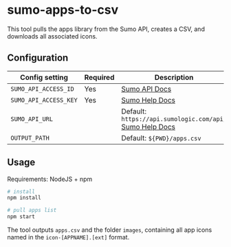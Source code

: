 # sumo-apps-to-csv

This tool pulls the apps library from the Sumo API, creates a CSV, and downloads all associated icons.

## Configuration

| Config setting | Required | Description |
|----------------|----------|-------------|
| `SUMO_API_ACCESS_ID` | Yes | [Sumo API Docs](https://api.sumologic.com/docs/#section/Getting-Started/Authentication) |
| `SUMO_API_ACCESS_KEY` | Yes | [Sumo Help Docs](https://help.sumologic.com/docs/manage/security/access-keys/) |
| `SUMO_API_URL` | | Default: ` https://api.sumologic.com/api/ `<br>[Sumo Help Docs](https://help.sumologic.com/docs/manage/security/access-keys/) |
| `OUTPUT_PATH` | | Default: `${PWD}/apps.csv` |

## Usage

Requirements: NodeJS + npm

```bash
# install
npm install

# pull apps list
npm start
```

The tool outputs `apps.csv` and the folder `images`, containing all app icons named in the `icon-[APPNAME].[ext]` format.
